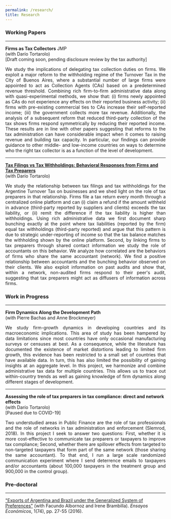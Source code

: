 ```yaml
---
permalink: /research/
title: Research
---
```


### Working Papers

---
**Firms as Tax Collectors** JMP  
(with Darío Tortarolo)  
[Draft coming soon, pending disclosure review by the tax authority]  
<p align="justify">We study the implications of delegating tax collection duties on firms. We exploit a major reform to the withholding regime of the Turnover Tax in the City of Buenos Aires, where a substantial number of large firms were appointed to act as Collection Agents (CAs) based on a predetermined revenue threshold. Combining rich firm-to-firm administrative data along with quasi-experimental methods, we show that: (i) firms newly appointed as CAs do not experience any effects on their reported business activity; (ii) firms with pre-existing commercial ties to CAs increase their self-reported income; (iii) the government collects more tax revenue. Additionally, the analysis of a subsequent reform that reduced third-party collection of the tax shows firms respond symmetrically by reducing their reported income. These results are in line with other papers suggesting that reforms to the tax administration can have considerable impact when it comes to raising revenue and building tax capacity. In particular, our findings can provide guidance to other middle- and low-income countries on ways to determine who the right tax collector is as a function of the level of development.</p>

<!-- **Firms as Tax Collectors** JMP (with Darío Tortarolo)

[Draft coming soon, pending disclosure review by the tax authority]

<table border="none!important;" style="width:100%; margin-bottom: 10px">
    <td style="width:40%;"><img src="https://pablogarriga.github.io/images/collection-agents.png"></td>
    <td><p align="justify">We study the implications of delegating tax collection duties on firms. We exploit a major reform to the withholding regime of the Turnover Tax in the City of Buenos Aires, where a substantial number of large firms were appointed to act as Collection Agents (CAs) based on a predetermined revenue threshold. Combining rich firm-to-firm administrative data along with quasi-experimental methods, we show that: (i) firms newly appointed as CAs do not experience any effects on their reported business activity; (ii) firms with pre-existing commercial ties to CAs increase their self-reported income; (iii) the government collects more tax revenue. Additionally, the analysis of a subsequent reform that reduced third-party collection of the tax shows firms respond symmetrically by reducing their reported income. These results are in line with other papers suggesting that reforms to the tax administration can have considerable impact when it comes to raising revenue and building tax capacity. In particular, our findings can provide guidance to other middle- and low-income countries on ways to determine who the right tax collector is as a function of the level of development.</p></td>
</table> -->

---
**[Tax Filings vs Tax Withholdings: Behavioral Responses from Firms and Tax Preparers](https://pablogarriga.github.io/files/tax-preparers.pdf)**  
(with Darío Tortarolo)  
<p align="justify">We study the relationship between tax filings and tax withholdings for the Argentine Turnover Tax on businesses and we shed light on the role of tax preparers in that relationship. Firms file a tax return every month through a centralized online platform and can (i) claim a refund if the amount withheld in advance (third-party reported by suppliers and clients) exceeds the tax liability, or (ii) remit the difference if the tax liability is higher than withholdings. Using rich administrative data we first document sharp bunching exactly at the point where tax liabilities (reported by the firm) equal tax withholdings (third-party reported) and argue that this pattern is due to strategic under-reporting of income so that the tax balance matches the withholding shown by the online platform. Second, by linking firms to tax preparers through shared contact information we study the role of accountants on this behavior. We analyze how correlated are the behaviors of firms who share the same accountant (network). We find a positive relationship between accountants and the bunching behavior observed on their clients. We also exploit information on past audits and show that, within a network, non-audited firms respond to their peer's audit, suggesting that tax preparers might act as diffusers of information across firms.</p>

<!-- <table border="none!important;" style="width:100%; margin-bottom: 10px">
    <td style="width:40%;"><img src="https://pablogarriga.github.io/images/images/bunching.jpg"></td>
    <td><p align="justify">We study the relationship between tax filings and tax withholdings for the Argentine Turnover Tax on businesses and we shed light on the role of tax preparers in that relationship. Firms file a tax return every month through a centralized online platform and can (i) claim a refund if the amount withheld in advance (third-party reported by suppliers and clients) exceeds the tax liability, or (ii) remit the difference if the tax liability is higher than withholdings. Using rich administrative data we first document sharp bunching exactly at the point where tax liabilities (reported by the firm) equal tax withholdings (third-party reported) and argue that this pattern is due to strategic under-reporting of income so that the tax balance matches the withholding shown by the online platform. Second, by linking firms to tax preparers through shared contact information we study the role of accountants on this behavior. We analyze how correlated are the behaviors of firms who share the same accountant (network). We find a positive relationship between accountants and the bunching behavior observed on their clients. We also exploit information on past audits and show that, within a network, non-audited firms respond to their peer's audit, suggesting that tax preparers might act as diffusers of information across firms.</p></td>
</table> -->

### Work in Progress

---
**Firm Dynamics Along the Development Path**  
(with Pierre Bachas and Anne Brockmeyer)  
<p align="justify">We study firm-growth dynamics in developing countries and its macroeconomic implications. This area of study has been hampered by data limitations since most countries have only occasional manufacturing surveys or censuses at best. As a consequence, while the literature has documented the existence of market distortions leading to limited firm growth, this evidence has been restricted to a small set of countries that have available data. In turn, this has also limited the possibility of gaining insights at an aggregate level. In this project, we harmonize and combine administrative tax data for multiple countries. This allows us to trace out within-country trends as well as gaining knowledge of firm dynamics along different stages of development.</p>

---
**Assessing the role of tax preparers in tax compliance: direct and network effects**  
(with Darío Tortarolo)  
[Paused due to COVID-19]  
<p align="justify">Two understudied areas in Public Finance are the role of tax professionals and the role of networks in tax administration and enforcement (Slemrod, 2018). In this project I seek to answer two questions: First, whether it is more cost-effective to communicate tax preparers or taxpayers to improve tax compliance; Second, whether there are spillover effects from targeted to non-targeted taxpayers that form part of the same network (those sharing the same accountant). To that end, I run a large scale randomized communication experiment where I send deterrence emails to taxpayers and/or accountants (about 100,000 taxpayers in the treatment group and 900,000 in the control group).</p>

### Pre-doctoral

---
["Exports of Argentina and Brazil under the Generalized System of Preferences"](https://pablogarriga.github.io/files/sgp.pdf) (with Facundo Albornoz and Irene Brambilla). *Ensayos Económicos*, 1(74), pp. 27-55 (2016).  
